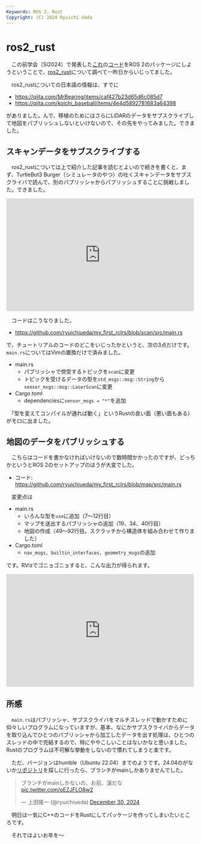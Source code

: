 ```yaml
---
Keywords: ROS 2, Rust
Copyright: (C) 2024 Ryuichi Ueda
---
```


# ros2_rust

　この前学会（SI2024）で発表した[これ](https://www.docswell.com/s/ryuichiueda/ZEX11D-si2024)の[コード](https://github.com/ryuichiueda/flow_estimator)をROS 2のパッケージにしようということで、[ros2_rust](https://github.com/ros2-rust/ros2_rust)について調べて一昨日からいじってました。

　ros2_rustについての日本語の情報は、すでに

* https://qiita.com/MrBearing/items/caf427b23d65d6c085d7
* https://qiita.com/koichi_baseball/items/4e4d5892781683a64398

がありました。んで、移植のためにはさらにLiDARのデータをサブスクライブして地図をパブリッシュしないといけないので、その先をやってみました。できました。

## スキャンデータをサブスクライブする

　ros2_rustについては上で紹介した記事を読むとよいので続きを書くと、まず、TurtleBot3 Burger（シミュレータのやつ）の吐くスキャンデータをサブスクライバで読んで、別のパブリッシャからパブリッシュすることに挑戦しました。できました。

<iframe src="https://mi0.robotician.jp/embed/notes/a2dycyfksg?colorMode=light" data-misskey-embed-id="v1_2c100fd1-0841-4487-8a5a-7be11e456310" loading="lazy" referrerpolicy="strict-origin-when-cross-origin" style="border: none; width: 100%; max-width: 500px; height: 300px; color-scheme: light dark;"></iframe>
<script defer src="https://mi0.robotician.jp/embed.js"></script>


　コードはこうなりました。

* https://github.com/ryuichiueda/my_first_rclrs/blob/scan/src/main.rs

で、チュートリアルのコードのどこをいじったかというと、次の3点だけです。`main.rs`についてはVimの置換だけで済みました。

* main.rs
    * パブリッシャで傍受するトピックを`scan`に変更
    * トピックを受けるデータの型を`std_msgs::msg::String`から`sensor_msgs::msg::LaserScan`に変更
* Cargo.toml
    * dependenciesに`sensor_msgs = "*"`を追加

　「型を変えてコンパイルが通れば動く」というRustの良い面（悪い面もある）がモロに出ました。

## 地図のデータをパブリッシュする

　こちらはコードを書かなければいけないので数時間かかったのですが、どっちかというとROS 2のセットアップのほうが大変でした。

* コード: https://github.com/ryuichiueda/my_first_rclrs/blob/map/src/main.rs

　変更点は

* main.rs
    * いろんな型を`use`に追加（7〜12行目）
    * マップを送出するパブリッシャの追加（19、34、40行目）
    * 地図の作成（49〜92行目。スクラッチから構造体を組み合わせて作りました）
* Cargo.toml
    * `nav_msgs, builtin_interfaces, geometry_msgs`の追加

です。RVizでゴニョゴニョすると、こんな出力が得られます。

<iframe src="https://mi0.robotician.jp/embed/notes/a2folvyj5v?colorMode=light" data-misskey-embed-id="v1_4aacf173-bfd5-4bc9-8b48-27bbc0615d95" loading="lazy" referrerpolicy="strict-origin-when-cross-origin" style="border: none; width: 100%; max-width: 500px; height: 300px; color-scheme: light dark;"></iframe>
<script defer src="https://mi0.robotician.jp/embed.js"></script>

## 所感

　`main.rs`はパブリッシャ、サブスクライバをマルチスレッドで動かすために仰々しいプログラムになっていますが、基本、なにかサブスクライバからデータを取り込んでひとつのパブリッシャから加工したデータを出す処理は、ひとつのスレッドの中で完結するので、特にややこしいことはないかなと思いました。Rustのプログラムは不可解な挙動をしないので慣れてしまうと楽です。

　ただ、バージョンはhumble（Ubuntu 22.04）までのようです。24.04のがないか[リポジトリ](https://github.com/ros2-rust/ros2_rust)を探しに行ったら、ブランチがmainしかありませんでした。

<blockquote class="twitter-tweet"><p lang="ja" dir="ltr">ブランチがmainしかないの、お前、漢だな <a href="https://t.co/oEZJFLO8w2">pic.twitter.com/oEZJFLO8w2</a></p>&mdash; 上田隆一 (@ryuichiueda) <a href="https://twitter.com/ryuichiueda/status/1873563826433802377?ref_src=twsrc%5Etfw">December 30, 2024</a></blockquote> <script async src="https://platform.twitter.com/widgets.js" charset="utf-8"></script>



　明日は一気にC++のコードをRustにしてパッケージを作ってしまいたいところです。


　それではよいお年を〜
